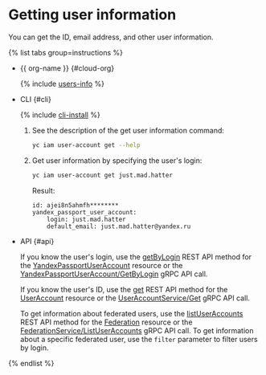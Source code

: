 # Getting user information

You can get the ID, email address, and other user information.

{% list tabs group=instructions %}

- {{ org-name }} {#cloud-org}

  {% include [users-info](../../../_includes/users-info.md) %}

- CLI {#cli}

  {% include [cli-install](../../../_includes/cli-install.md) %}

  1. See the description of the get user information command:

      ```bash
      yc iam user-account get --help
      ```

  1. Get user information by specifying the user's login:
      ```bash
      yc iam user-account get just.mad.hatter
      ```

      Result:

      ```text
      id: ajei8n5ahmfh********
      yandex_passport_user_account:
          login: just.mad.hatter
          default_email: just.mad.hatter@yandex.ru
      ```

- API {#api}

  If you know the user's login, use the [getByLogin](../../api-ref/YandexPassportUserAccount/getByLogin.md) REST API method for the [YandexPassportUserAccount](../../api-ref/YandexPassportUserAccount/index.md) resource or the [YandexPassportUserAccount/GetByLogin](../../api-ref/grpc/YandexPassportUserAccount/getByLogin.md) gRPC API call.
  
  If you know the user's ID, use the [get](../../api-ref/UserAccount/get.md) REST API method for the [UserAccount](../../api-ref/UserAccount/index.md) resource or the [UserAccountService/Get](../../api-ref/grpc/ServiceAccount/get.md) gRPC API call.

  To get information about federated users, use the [listUserAccounts](../../../organization/saml/api-ref/Federation/listUserAccounts) REST API method for the [Federation](../../../organization/saml/api-ref/Federation/) resource or the [FederationService/ListUserAccounts](../../../organization/saml/api-ref/grpc/Federation/listUserAccounts.md) gRPC API call. To get information about a specific federated user, use the `filter` parameter to filter users by login.

{% endlist %}
